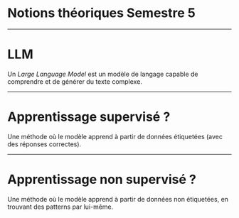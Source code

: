 
# Notions théoriques Semestre 5

---

# LLM
Un *Large Language Model* est un modèle de langage capable de comprendre et de générer du texte complexe.

---

# Apprentissage supervisé ?
Une méthode où le modèle apprend à partir de données étiquetées (avec des réponses correctes).

---

# Apprentissage non supervisé ?
Une méthode où le modèle apprend à partir de données non étiquetées, en trouvant des patterns par lui-même.
